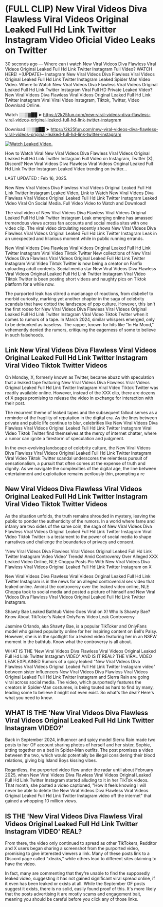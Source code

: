 # (FULL CLIP) New Viral Videos Diva Flawless Viral Videos Original Leaked Full Hd Link Twitter Instagram Video Oficial Video Leaks on Twitter

30 seconds ago — Where can i watch New Viral Videos Diva Flawless Viral Videos Original Leaked Full Hd Link Twitter Instagram Full Video? WATCH HERE! +(UPDATE)~ Instagram New Viral Videos Diva Flawless Viral Videos Original Leaked Full Hd Link Twitter Instagram Leaked Spider Man Video Video. Where to Watch New Viral Videos Diva Flawless Viral Videos Original Leaked Full Hd Link Twitter Instagram Viral Full HD Private Leaked Video? New Viral Videos Diva Flawless Viral Videos Original Leaked Full Hd Link Twitter Instagram Viral Viral Video Instagram, Tiktok, Twitter, Video Download Online.

Watch ░░▒▓██ ➤ https://2k25fun.com/new-viral-videos-diva-flawless-viral-videos-original-leaked-full-hd-link-twitter-instagram

Download ░░▒▓██ ➤ https://2k25fun.com/new-viral-videos-diva-flawless-viral-videos-original-leaked-full-hd-link-twitter-instagram

[![Watch Leaked Video.](https://miro.medium.com/v2/resize:fit:828/format:webp/1*cilzJN44JGOrTw9NJCrNHA.gif "Watch Leaked Video")](https://2k25fun.com/new-viral-videos-diva-flawless-viral-videos-original-leaked-full-hd-link-twitter-instagram)

How to Watch Viral New Viral Videos Diva Flawless Viral Videos Original Leaked Full Hd Link Twitter Instagram Full Video on Instagram, Twitter (X), Discord? New Viral Videos Diva Flawless Viral Videos Original Leaked Full Hd Link Twitter Instagram Leaked Video trending on twitter...

LAST UPDATED : Feb 16, 2025.

New New Viral Videos Diva Flawless Viral Videos Original Leaked Full Hd Link Twitter Instagram Leaked Video, Link to Watch New Viral Videos Diva Flawless Viral Videos Original Leaked Full Hd Link Twitter Instagram Leaked Video Viral On Social Media. Full Video Video to Watch and Download!

The viral video of New Viral Videos Diva Flawless Viral Videos Original Leaked Full Hd Link Twitter Instagram Leak emerging online has amassed tremendous views across fan accounts and social media sites with one video clip. The viral video circulating recently shows New Viral Videos Diva Flawless Viral Videos Original Leaked Full Hd Link Twitter Instagram Leak in an unexpected and hilarious moment while in public running errands.

New Viral Videos Diva Flawless Viral Videos Original Leaked Full Hd Link Twitter Instagram Viral Video Tiktok Twitter New collections of New Viral Videos Diva Flawless Viral Videos Original Leaked Full Hd Link Twitter Instagram Viral Video Tiktok Twitter is now being a creator on Fanfix uploading adult contents. Social media star New Viral Videos Diva Flawless Viral Videos Original Leaked Full Hd Link Twitter Instagram Viral Video Tiktok Twitter is been posting short videos and naughty pics on Tiktok platform for a while now.

The purported leak has stirred a maelanage of reactions, from disbelief to morbid curiosity, marking yet another chapter in the saga of celebrity scandals that have dotted the landscape of pop culture. However, this isn't the first rodeo for New Viral Videos Diva Flawless Viral Videos Original Leaked Full Hd Link Twitter Instagram Viral Video Tiktok Twitter when it comes to rumors of a tape. In March 2024, similar whispers emerged, only to be debunked as baseless. The rapper, known for hits like "In Ha Mood," vehemently denied the rumors, critiquing the eagerness of some to believe in such falsehoods.

## Link New Viral Videos Diva Flawless Viral Videos Original Leaked Full Hd Link Twitter Instagram Viral Video Tiktok Twitter Videos

On Monday, X, formerly known as Twitter, became abuzz with speculation that a leaked tape featuring New Viral Videos Diva Flawless Viral Videos Original Leaked Full Hd Link Twitter Instagram Viral Video Tiktok Twitter was readily available online. However, instead of the XXX clip, there are dozens of X pages promising to release the video in exchange for interaction with their post.

The recurrent theme of leaked tapes and the subsequent fallout serves as a reminder of the fragility of reputation in the digital era. As the lines between private and public life continue to blur, celebrities like New Viral Videos Diva Flawless Viral Videos Original Leaked Full Hd Link Twitter Instagram Viral Video Tiktok Twitter find themselves at the mercy of internet chatter, where a rumor can ignite a firestorm of speculation and judgment.

In the ever-evolving landscape of celebrity culture, the New Viral Videos Diva Flawless Viral Videos Original Leaked Full Hd Link Twitter Instagram Viral Video Tiktok Twitter scandal underscores the relentless pursuit of sensationalism, a pursuit that often comes at the expense of truth and dignity. As we navigate the complexities of the digital age, the line between entertainment and exploitation remains perilously thin, prompting a re

##  New Viral Videos Diva Flawless Viral Videos Original Leaked Full Hd Link Twitter Instagram Viral Video Tiktok Twitter Videos

As the situation unfolds, the truth remains shrouded in mystery, leaving the public to ponder the authenticity of the rumors. In a world where fame and infamy are two sides of the same coin, the saga of New Viral Videos Diva Flawless Viral Videos Original Leaked Full Hd Link Twitter Instagram Viral Video Tiktok Twitter is a testament to the power of social media to shape narratives and challenge the boundaries of privacy and consent.

'New Viral Videos Diva Flawless Viral Videos Original Leaked Full Hd Link Twitter Instagram Video Video' Trends! Amid Controversy Over Alleged XXX Leaked Video Online, NLE Choppa Posts Pic With New Viral Videos Diva Flawless Viral Videos Original Leaked Full Hd Link Twitter Instagram on X

New Viral Videos Diva Flawless Viral Videos Original Leaked Full Hd Link Twitter Instagram is in the news for an alleged controversial sex video that leaked online. Amidst the controversy over the leaked video online, NLE Choppa took to social media and posted a picture of himself and New Viral Videos Diva Flawless Viral Videos Original Leaked Full Hd Link Twitter Instagram.

Shawty Bae Leaked Bathtub Video Goes Viral on X! Who Is Shawty Bae? Know About TikToker’s Naked OnlyFans Video Leak Controversy

Jasmine Orlando, aka Shawty Bae, is a popular TikToker and OnlyFans model who gained popularity online for her inspiring content on Bell’s Palsy. However, she is in the spotlight for a leaked video featuring her in an NSFW moment in the bathtub. Know what the controversy is all about.

WHAT IS THE 'New Viral Videos Diva Flawless Viral Videos Original Leaked Full Hd Link Twitter Instagram VIDEO' AND IS IT REAL? THE VIRAL VIDEO LEAK EXPLAINED Rumors of a spicy leaked "New Viral Videos Diva Flawless Viral Videos Original Leaked Full Hd Link Twitter Instagram video" between sister influencers New Viral Videos Diva Flawless Viral Videos Original Leaked Full Hd Link Twitter Instagram and Sierra Rain are going viral across social media. The video, which purportedly features the creators in Spider-Man costumes, is being touted as hard to find by many, leading some to believe it might not even exist. So what's the deal? Here's what you need to know.

## WHAT IS THE 'New Viral Videos Diva Flawless Viral Videos Original Leaked Full Hd Link Twitter Instagram VIDEO?'

Back in September 2024, influencer and spicy model Sierra Rain made two posts to her OF account sharing photos of herself and her sister, Sophie, sitting together on a bed in Spider-Man outfits. The post promises a video between the two, which would potentially be illegal considering their blood relations, giving big Island Boys kissing vibes.

Regardless, the purported video flew under the radar until about February 2025, when New Viral Videos Diva Flawless Viral Videos Original Leaked Full Hd Link Twitter Instagram started alluding to it in her TikTok videos. That month, she posted a video captioned, "How it feels knowing I will never be able to delete the New Viral Videos Diva Flawless Viral Videos Original Leaked Full Hd Link Twitter Instagram video off the internet" that gained a whopping 10 million views.

## IS THE 'New Viral Videos Diva Flawless Viral Videos Original Leaked Full Hd Link Twitter Instagram VIDEO' REAL?

From there, the video only continued to spread as other TikTokers, Redditor and X users began sharing a screenshot from the purported video, promising to give interested viewers a link. Many of these posts link to a Discord page called "xleaks," while others lead to different sites claiming to have the video.

In fact, many are commenting that they're unable to find the supposedly leaked video, suggesting it has not gained significant viral spread online, if it even has been leaked or exists at all. While the September OF posts suggest it exists, there is no solid, easily found proof of this. It's more likely that the posts advertising it are mostly scams and engagement bait, meaning you should be careful before you click any of those links.